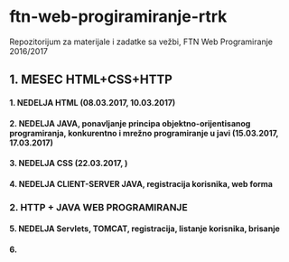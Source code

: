 # ftn-web-progiramiranje-rtrk
Repozitorijum za materijale i zadatke sa vežbi, FTN Web Programiranje 2016/2017

## 1. MESEC HTML+CSS+HTTP

#### 1. NEDELJA HTML (08.03.2017, 10.03.2017)

#### 2. NEDELJA JAVA, ponavljanje principa objektno-orijentisanog programiranja, konkurentno i mrežno programiranje u javi (15.03.2017, 17.03.2017)

#### 3. NEDELJA CSS (22.03.2017, )

#### 4. NEDELJA CLIENT-SERVER JAVA, registracija korisnika, web forma

### 2. HTTP + JAVA WEB PROGRAMIRANJE 

#### 5. NEDELJA Servlets, TOMCAT, registracija, listanje korisnika, brisanje 

#### 6. 







